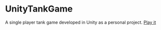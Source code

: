 # UnityTankGame
A single player tank game developed in Unity as a personal project. [Play it](https://rothstone.itch.io/tank-em-up)
